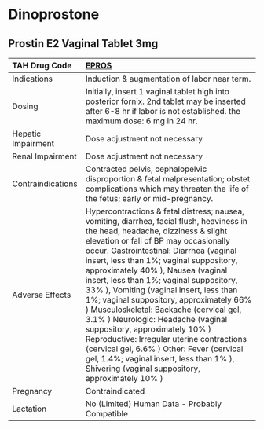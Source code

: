 # Dinoprostone

## Prostin E2 Vaginal Tablet 3mg

| TAH Drug Code      | [EPROS](https://www.tahsda.org.tw/drugs/hissearch.php?drug_code=EPROS)                                                                                                                                                                                                                                                                                                                                                                                                                                                                                                                                                                                                                                                                           |
|:-------------------|:-------------------------------------------------------------------------------------------------------------------------------------------------------------------------------------------------------------------------------------------------------------------------------------------------------------------------------------------------------------------------------------------------------------------------------------------------------------------------------------------------------------------------------------------------------------------------------------------------------------------------------------------------------------------------------------------------------------------------------------------------|
| Indications        | Induction & augmentation of labor near term.                                                                                                                                                                                                                                                                                                                                                                                                                                                                                                                                                                                                                                                                                                     |
| Dosing             | Initially, insert 1 vaginal tablet high into posterior fornix. 2nd tablet may be inserted after 6-8 hr if labor is not established. the maximum dose: 6 mg in 24 hr.                                                                                                                                                                                                                                                                                                                                                                                                                                                                                                                                                                             |
| Hepatic Impairment | Dose adjustment not necessary                                                                                                                                                                                                                                                                                                                                                                                                                                                                                                                                                                                                                                                                                                                    |
| Renal Impairment   | Dose adjustment not necessary                                                                                                                                                                                                                                                                                                                                                                                                                                                                                                                                                                                                                                                                                                                    |
| Contraindications  | Contracted pelvis, cephalopelvic disproportion & fetal malpresentation; obstet complications which may threaten the life of the fetus; early or mid-pregnancy.                                                                                                                                                                                                                                                                                                                                                                                                                                                                                                                                                                                   |
| Adverse Effects    | Hypercontractions & fetal distress; nausea, vomiting, diarrhea, facial flush, heaviness in the head, headache, dizziness & slight elevation or fall of BP may occasionally occur. Gastrointestinal: Diarrhea (vaginal insert, less than 1%; vaginal suppository, approximately 40% ), Nausea (vaginal insert, less than 1%; vaginal suppository, 33% ), Vomiting (vaginal insert, less than 1%; vaginal suppository, approximately 66% ) Musculoskeletal: Backache (cervical gel, 3.1% ) Neurologic: Headache (vaginal suppository, approximately 10% ) Reproductive: Irregular uterine contractions (cervical gel, 6.6% ) Other: Fever (cervical gel, 1.4%; vaginal insert, less than 1% ), Shivering (vaginal suppository, approximately 10% ) |
| Pregnancy          | Contraindicated                                                                                                                                                                                                                                                                                                                                                                                                                                                                                                                                                                                                                                                                                                                                  |
| Lactation          | No (Limited) Human Data - Probably Compatible                                                                                                                                                                                                                                                                                                                                                                                                                                                                                                                                                                                                                                                                                                    |

